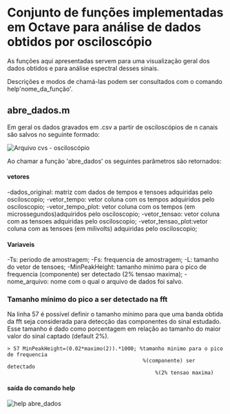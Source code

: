 # Conjunto de funções implementadas em Octave para análise de dados obtidos por osciloscópio

As funções aqui apresentadas servem para uma visualização geral dos dados obtidos e para análise espectral desses sinais.

Descrições e modos de chamá-las podem ser consultados com o comando help'nome_da_função'.

## abre_dados.m

Em geral os dados gravados em .csv a partir de osciloscópios de n canais são salvos no seguinte formado:

![Arquivo cvs - osciloscópio](xx)

Ao chamar a função 'abre_dados' os seguintes parâmetros são retornados:

#### vetores
-dados_original: matriz com dados de tempos e tensoes adquiridas pelo osciloscopio;
-vetor_tempo: vetor coluna com os tempos adquiridos pelo osciloscopio;
-vetor_tempo_plot: vetor coluna com os tempos (em microssegundos)adquiridos pelo osciloscopio;
-vetor_tensao: vetor coluna com as tensoes adquiridas pelo osciloscopio;
-vetor_tensao_plot:vetor coluna com as tensoes (em milivolts) adquiridas pelo osciloscopio;

#### Variaveis
-Ts: periodo de amostragem;
-Fs: frequencia de amostragem;
-L: tamanho do vetor de tensoes;
-MinPeakHeight: tamanho minimo para o pico de frequencia (componente) ser detectado (2% tensao maxima);
-nome_arquivo: nome com o qual o arquivo de dados foi salvo.

### Tamanho mínimo do pico a ser detectado na fft

Na linha 57 é possível definir o tamanho mínimo para que uma banda obtida da fft seja considerada para detecção das componentes do sinal estudado. Esse tamanho é dado como porcentagem em relação ao tamanho do maior valor do sinal captado (default 2%).

    > 57 MinPeakHeight=(0.02*maximo(2)).*1000; %tamanho minimo para o pico de frequencia
                                                %(componente) ser detectado
                                                    %(2% tensao maxima)

#### saída do comando help

![help abre_dados](xx)
